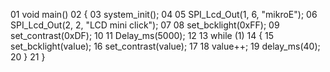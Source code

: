 01 void main()
02 {
03     system_init();
04 
05     SPI_Lcd_Out(1, 6, "mikroE");
06     SPI_Lcd_Out(2, 2, "LCD mini click");
07 
08     set_bcklight(0xFF);
09     set_contrast(0xDF);
10 
11     Delay_ms(5000);
12 
13     while (1)
14     {
15         set_bcklight(value);
16         set_contrast(value);
17 
18         value++;
19         delay_ms(40);
20     }
21 }

